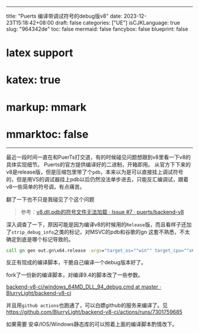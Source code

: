 
---
title: "Puerts 编译带调试符号的debug版v8"
date: 2023-12-23T15:18:42+08:00
draft: false
categories: ["UE"]
isCJKLanguage: true
slug: "964342de"
toc: false
mermaid: false
fancybox: false
blueprint: false
# latex support
# katex: true
# markup: mmark
# mmarktoc: false 
---


最近一段时间一直在和PuerTs打交道，有的时候碰见问题想跟到v8里看一下v8的具体实现细节。
Puerts的官方提供编译好的二进制，开箱即用。
从官方下下来的v8是release版，但是压缩包里带了个`pdb`，本来以为是可以直接挂上调试符号的，但是用VS的调试器挂上pdb以后仍然没法单步进去，只能反汇编调试，跟着v8一些简单的符号调，有点痛苦。

翻了一下也不只是我碰见了个这个问题

> 参考：[v8.dll.pdb的符号文件无法加载 · Issue #7 · puerts/backend-v8](https://github.com/puerts/backend-v8/issues/7)

深入调查了一下，原因可能是因为编译v8的时候用的`Release`版，而且看样子还加了`strip_debug_info`之类的标记，对MSVC的pdb和谷歌的gn 这套不熟悉，不太确定到底是哪个标记导致的。

```bat
call gn gen out.gn\x64.release -args="target_os=""win"" target_cpu=""x64"" v8_use_external_startup_data=false v8_enable_i18n_support=false is_debug=false is_clang=false strip_debug_info=true symbol_level=0 v8_enable_pointer_compression=false is_component_build=true"
```

反正有现成的编译脚本，干脆自己编译一个debug版本好了。

fork了一份新的编译脚本，对编译9.4的脚本改了一些参数。 

[backend-v8-ci/windows_64MD_DLL_94_debug.cmd at master · BlurryLight/backend-v8-ci](https://github.com/BlurryLight/backend-v8-ci/blob/master/windows_64MD_DLL_94_debug.cmd)


并且用`github actions`也跑通了，可以白嫖github的服务来编译了。见 https://github.com/BlurryLight/backend-v8-ci/actions/runs/7301759685


如果需要 安卓/IOS/Windows静态库的可以照着上面的编译脚本酌情改下。